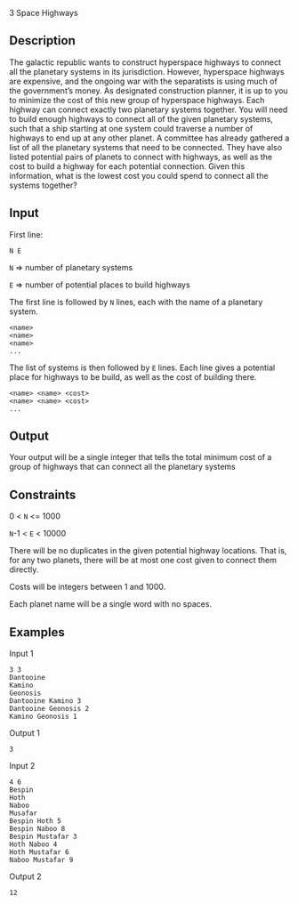  3 Space Highways

 ## Description
The galactic republic wants to construct hyperspace highways to connect all the planetary systems in its jurisdiction. However, hyperspace highways are expensive, and the ongoing war with the separatists is using much of the government’s money. As designated construction planner, it is up to you to minimize the cost of this new group of hyperspace highways. Each highway can connect exactly two planetary systems together. You will need to build enough highways to connect all of the given planetary systems, such that a ship starting at one system could traverse a number of highways to end up at any other planet. A committee has already gathered a list of all the planetary systems that need to be connected. They have also listed potential pairs of planets to connect with highways, as well as the cost to build a highway for each potential connection. Given this information, what is the lowest cost you could spend to connect all the systems together?

## Input
First line:
```
N E
```
`N` => number of planetary systems

`E` => number of potential places to build highways

The first line is followed by `N` lines, each with the name of a planetary system.
```
<name>
<name>
<name>
...
```
The list of systems is then followed by `E` lines. Each line gives a potential place for highways to be build, as well as the cost of building there.
```
<name> <name> <cost>
<name> <name> <cost>
...
```

## Output
Your output will be a single integer that tells the total minimum cost of a group of highways that can connect all the planetary systems

## Constraints
0 < `N` <= 1000

`N`-1 < `E` < 10000

There will be no duplicates in the given potential highway locations. That is, for any two planets, there will be at most one cost given to connect them directly. 

Costs will be integers between 1 and 1000.

Each planet name will be a single word with no spaces.

## Examples
Input 1
```
3 3
Dantooine
Kamino
Geonosis
Dantooine Kamino 3
Dantooine Geonosis 2
Kamino Geonosis 1
```
Output 1
```
3
```
Input 2
```
4 6
Bespin
Hoth
Naboo
Musafar
Bespin Hoth 5
Bespin Naboo 8
Bespin Mustafar 3
Hoth Naboo 4
Hoth Mustafar 6
Naboo Mustafar 9
```
Output 2
```
12
```
